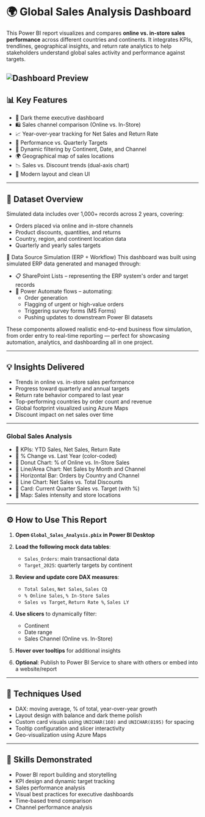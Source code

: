 # 🌍 Global Sales Analysis Dashboard

This Power BI report visualizes and compares **online vs. in-store sales performance** across different countries and continents. It integrates KPIs, trendlines, geographical insights, and return rate analytics to help stakeholders understand global sales activity and performance against targets.

![Dashboard Preview](media/Global_Sales_Analysis.png)
---

## 📊 Key Features

- 🌙 Dark theme executive dashboard
- 🛍️ Sales channel comparison (Online vs. In-Store)
- 📈 Year-over-year tracking for Net Sales and Return Rate
- 🎯 Performance vs. Quarterly Targets
- 🔎 Dynamic filtering by Continent, Date, and Channel
- 🌍 Geographical map of sales locations
- 📉 Sales vs. Discount trends (dual-axis chart)
- 🎨 Modern layout and clean UI

---

## 📁 Dataset Overview

Simulated data includes over 1,000+ records across 2 years, covering:

- Orders placed via online and in-store channels
- Product discounts, quantities, and returns
- Country, region, and continent location data
- Quarterly and yearly sales targets

🔁 Data Source Simulation (ERP + Workflow)
This dashboard was built using simulated ERP data generated and managed through:
- 📋 SharePoint Lists – representing the ERP system's order and target records
- 🤖 Power Automate flows – automating:
  - Order generation
  - Flagging of urgent or high-value orders
  - Triggering survey forms (MS Forms)
  - Pushing updates to downstream Power BI datasets

These components allowed realistic end-to-end business flow simulation, from order entry to real-time reporting — perfect for showcasing automation, analytics, and dashboarding all in one project.

---

## 💡 Insights Delivered

- Trends in online vs. in-store sales performance
- Progress toward quarterly and annual targets
- Return rate behavior compared to last year
- Top-performing countries by order count and revenue
- Global footprint visualized using Azure Maps
- Discount impact on net sales over time

---

### **Global Sales Analysis**

- 🔹 KPIs: YTD Sales, Net Sales, Return Rate
- 🔹 % Change vs. Last Year (color-coded)
- 🔹 Donut Chart: % of Online vs. In-Store Sales
- 🔹 Line/Area Chart: Net Sales by Month and Channel
- 🔹 Horizontal Bar: Orders by Country and Channel
- 🔹 Line Chart: Net Sales vs. Total Discounts
- 🔹 Card: Current Quarter Sales vs. Target (with %)
- 🔹 Map: Sales intensity and store locations

---

## ⚙️ How to Use This Report

1. **Open `Global_Sales_Analysis.pbix` in Power BI Desktop**

2. **Load the following mock data tables**:
   - `Sales_Orders`: main transactional data
   - `Target_2025`: quarterly targets by continent

3. **Review and update core DAX measures**:
   - `Total Sales`, `Net Sales`, `Sales CQ`
   - `% Online Sales`, `% In-Store Sales`
   - `Sales vs Target`, `Return Rate %`, `Sales LY`

4. **Use slicers** to dynamically filter:
   - Continent
   - Date range
   - Sales Channel (Online vs. In-Store)

5. **Hover over tooltips** for additional insights

6. **Optional**: Publish to Power BI Service to share with others or embed into a website/report

---

## 🧪 Techniques Used

- DAX: moving average, % of total, year-over-year growth
- Layout design with balance and dark theme polish
- Custom card visuals using `UNICHAR(160)` and `UNICHAR(8195)` for spacing
- Tooltip configuration and slicer interactivity
- Geo-visualization using Azure Maps

---

## 🚀 Skills Demonstrated

- Power BI report building and storytelling
- KPI design and dynamic target tracking
- Sales performance analysis
- Visual best practices for executive dashboards
- Time-based trend comparison
- Channel performance analysis
